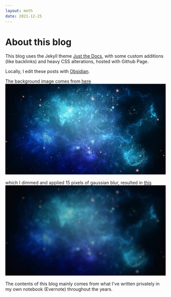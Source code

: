 ```yaml
---
layout: meth
date: 2021-12-25
---
```

# About this blog
This blog uses the Jekyll theme [Just the Docs](https://pmarsceill.github.io/just-the-docs/), with some custom additions (like backlinks) and heavy CSS alterations, hosted with Github Page.

Locally, I edit these posts with [Obsidian](https://obsidian.md/).

The background image comes from [here](https://i.pinimg.com/originals/f6/20/a1/f620a179ca1acfd15a0754701677fb58.jpg)
![](assets/blue-nebula-og.jpg)

which I dimmed and applied 15 pixels of gaussian blur, resulted in [this](https://i.imgur.com/C90lb3z.jpg)
![](assets/blue-nebula.jpg)

The contents of this blog mainly comes from what I've written privately in my own notebook (Evernote) throughout the years.

